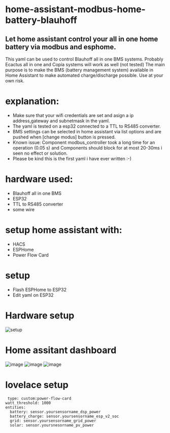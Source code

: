 # home-assistant-modbus-home-battery-blauhoff
## Let home assistant control your all in one home battery via modbus and esphome.

This yaml can be used to control Blauhoff all in one BMS systems. Probably Ecactus all in one and Copia systems will work as well (not tested)
The main purpose is to make the BMS (battery management system) available in Home Assistant to make automated charge/discharge possible. 
Use at your own risk.
 
# explanation: 
* Make sure that your wifi credentials are set and asign a ip address,gateway and subnetmask in the yaml.
* The yaml is tested on a esp32 connected to a TTL to RS485 converter. 
* BMS settings can be selected in home assistant via list options and are pushed when [change modus] button is pressed.
* Known issue:  Component modbus_controller took a long time for an operation (0.05 s) and Components should block for at most 20-30ms i seen no effect or solution.
* Please be kind this is the first yaml i have ever written :-)

# hardware used:
   * Blauhoff all in one BMS
   * ESP32
   * TTL to RS485 converter
   * some wire

# setup home assistant with: 
  * HACS
  * ESPHome
  * Power Flow Card

# setup 
  * Flash ESPHome to ESP32
  * Edit yaml on ESP32
 
 # Hardware setup
 
 ![setup](https://github.com/driesk81/home-assistant-modbus-home-battery-ecactus/assets/55897352/e2315b8a-ed8a-4822-b793-5e4281028a97)

 # Home assitant dashboard
 
 ![image](https://github.com/driesk81/home-assistant-modbus-home-battery-ecactus/assets/55897352/f6e18c19-a5ad-4ab8-90bd-63130ec8150a)
 ![image](https://github.com/driesk81/home-assistant-modbus-home-battery-ecactus/assets/55897352/095d6154-8d5e-41a0-9567-0aa620a13c8f)
 ![image](https://github.com/driesk81/home-assistant-modbus-home-battery-ecactus/assets/55897352/66d4971d-150e-4464-8f51-d36f7d1ae5d8)

# lovelace setup

```
 type: custom:power-flow-card
watt_threshold: 1000
entities:
  battery: sensor.yoursensorname_dsp_power
  battery_charge: sensor.yoursensorname_esp_v2_soc
  grid: sensor.yoursensorname_grid_power
  solar: sensor.yoursnesorname_pv_power
```





 
